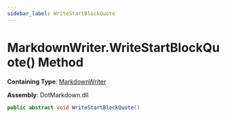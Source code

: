 ```yaml
---
sidebar_label: WriteStartBlockQuote
---
```


# MarkdownWriter\.WriteStartBlockQuote\(\) Method

**Containing Type**: [MarkdownWriter](../index.md)

**Assembly**: DotMarkdown\.dll

```csharp
public abstract void WriteStartBlockQuote()
```

